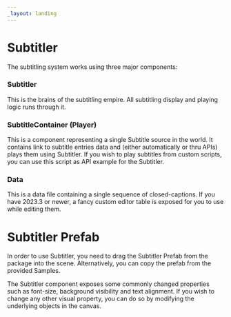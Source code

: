 ```yaml
---
_layout: landing
---
```


# Subtitler
The subtitling system works using three major components:

### Subtitler
This is the brains of the subtitling empire. All subtitling display and playing logic runs through it. 

### SubtitleContainer (Player)
This is a component representing a single Subtitle source in the world. It contains link to subtitle entries data and (either automatically or thru APIs) plays them using Subtitler. If you wish to play subtitles from custom scripts, you can use this script as API example for the Subtitler.  

### Data
This is a data file containing a single sequence of closed-captions. If you have 2023.3 or newer, a fancy custom editor table is exposed for you to use while editing them. 


# Subtitler Prefab
In order to use Subtitler, you need to drag the Subtitler Prefab from the package into the scene. Alternatively, you can copy the prefab from the provided Samples.

The Subtitler component exposes some commonly changed properties such as font-size, background visibility and text alignment. If you wish to change any other visual property, you can do so by modifying the underlying objects in the canvas.

